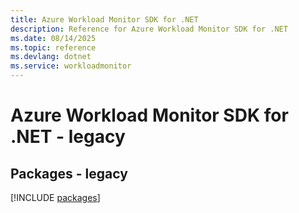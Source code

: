 ```yaml
---
title: Azure Workload Monitor SDK for .NET
description: Reference for Azure Workload Monitor SDK for .NET
ms.date: 08/14/2025
ms.topic: reference
ms.devlang: dotnet
ms.service: workloadmonitor
---
```

# Azure Workload Monitor SDK for .NET - legacy
## Packages - legacy
[!INCLUDE [packages](workload-monitor-index.md)]